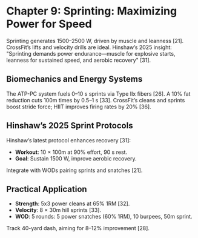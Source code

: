 # Chapter 9: Sprinting: Maximizing Power for Speed

Sprinting generates 1500–2500 W, driven by muscle and leanness [21]. CrossFit’s lifts and velocity drills are ideal. Hinshaw’s 2025 insight: "Sprinting demands power endurance—muscle for explosive starts, leanness for sustained speed, and aerobic recovery" [31].

## Biomechanics and Energy Systems
The ATP-PC system fuels 0–10 s sprints via Type IIx fibers [26]. A 10% fat reduction cuts 100m times by 0.5–1 s [33]. CrossFit’s cleans and sprints boost stride force; HIIT improves firing rates by 20% [36].

## Hinshaw’s 2025 Sprint Protocols
Hinshaw’s latest protocol enhances recovery [31]:
- **Workout**: 10 × 100m at 90% effort, 90 s rest.
- **Goal**: Sustain 1500 W, improve aerobic recovery.

Integrate with WODs pairing sprints and snatches [21].

## Practical Application
- **Strength**: 5x3 power cleans at 65% 1RM [32].
- **Velocity**: 8 × 30m hill sprints [33].
- **WOD**: 5 rounds: 5 power snatches (60% 1RM), 10 burpees, 50m sprint.

Track 40-yard dash, aiming for 8–12% improvement [28].